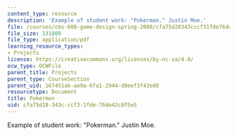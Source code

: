 ```yaml
---
content_type: resource
description: 'Example of student work: "Pokerman." Justin Moe.'
file: /courses/cms-608-game-design-spring-2008/cfa75d28343cccf31fde76de42c8f5e5_moe2.pdf
file_size: 131809
file_type: application/pdf
learning_resource_types:
- Projects
license: https://creativecommons.org/licenses/by-nc-sa/4.0/
ocw_type: OCWFile
parent_title: Projects
parent_type: CourseSection
parent_uid: 167451ab-ae9a-6fa1-2944-d8eef3f43ed8
resourcetype: Document
title: Pokermon
uid: cfa75d28-343c-ccf3-1fde-76de42c8f5e5
---
```

Example of student work: "Pokerman." Justin Moe.